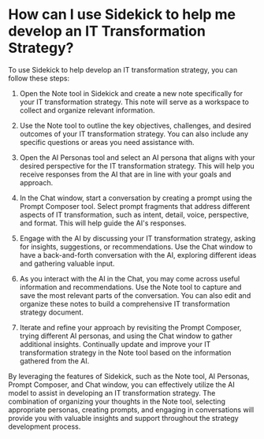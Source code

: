 # How can I use Sidekick to help me develop an IT Transformation Strategy?

To use Sidekick to help develop an IT transformation strategy, you can follow these steps:

1. Open the Note tool in Sidekick and create a new note specifically for your IT transformation strategy. This note will serve as a workspace to collect and organize relevant information.

2. Use the Note tool to outline the key objectives, challenges, and desired outcomes of your IT transformation strategy. You can also include any specific questions or areas you need assistance with.

3. Open the AI Personas tool and select an AI persona that aligns with your desired perspective for the IT transformation strategy. This will help you receive responses from the AI that are in line with your goals and approach.

4. In the Chat window, start a conversation by creating a prompt using the Prompt Composer tool. Select prompt fragments that address different aspects of IT transformation, such as intent, detail, voice, perspective, and format. This will help guide the AI's responses.

5. Engage with the AI by discussing your IT transformation strategy, asking for insights, suggestions, or recommendations. Use the Chat window to have a back-and-forth conversation with the AI, exploring different ideas and gathering valuable input.

6. As you interact with the AI in the Chat, you may come across useful information and recommendations. Use the Note tool to capture and save the most relevant parts of the conversation. You can also edit and organize these notes to build a comprehensive IT transformation strategy document.

7. Iterate and refine your approach by revisiting the Prompt Composer, trying different AI personas, and using the Chat window to gather additional insights. Continually update and improve your IT transformation strategy in the Note tool based on the information gathered from the AI.

By leveraging the features of Sidekick, such as the Note tool, AI Personas, Prompt Composer, and Chat window, you can effectively utilize the AI model to assist in developing an IT transformation strategy. The combination of organizing your thoughts in the Note tool, selecting appropriate personas, creating prompts, and engaging in conversations will provide you with valuable insights and support throughout the strategy development process.